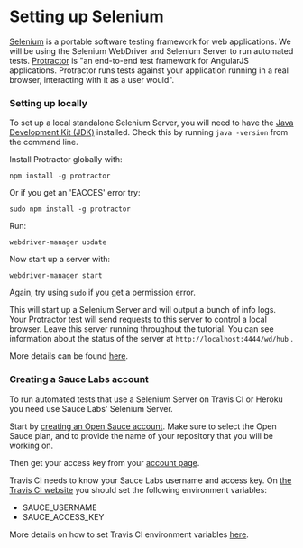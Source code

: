 # Setting up Selenium

[Selenium](http://www.seleniumhq.org) is a portable software testing framework for web applications. We will be using the Selenium WebDriver and Selenium Server to run automated tests. [Protractor](https://github.com/angular/protractor) is "an end-to-end test framework for AngularJS applications. Protractor runs tests against your application running in a real browser, interacting with it as a user would".

### Setting up locally

To set up a local standalone Selenium Server, you will need to have the [Java Development Kit (JDK)](http://www.oracle.com/technetwork/java/javase/downloads/index.html) installed. Check this by running `java -version` from the command line.

Install Protractor globally with:
```
npm install -g protractor
```
Or if you get an 'EACCES' error try:
```
sudo npm install -g protractor
```
Run:
```
webdriver-manager update
```
Now start up a server with:
```
webdriver-manager start
```
Again, try using `sudo` if you get a permission error.

This will start up a Selenium Server and will output a bunch of info logs. Your Protractor test will send requests to this server to control a local browser. Leave this server running throughout the tutorial. You can see information about the status of the server at `http://localhost:4444/wd/hub` .

More details can be found [here](http://angular.github.io/protractor/#/tutorial).

### Creating a Sauce Labs account

To run automated tests that use a Selenium Server on Travis CI or Heroku you need use Sauce Labs' Selenium Server.

Start by [creating an Open Sauce account](https://saucelabs.com/signup). Make sure to select the Open Sauce plan, and to provide the name of your repository that you will be working on.

Then get your access key from your [account page](https://saucelabs.com/account).

Travis CI needs to know your Sauce Labs username and access key. On [the Travis CI website](https://travis-ci.org) you should set the following environment variables:
* SAUCE_USERNAME
* SAUCE_ACCESS_KEY

More details on how to set Travis CI environment variables [here](/HOWTO-TRAVIS-CI.md).

















